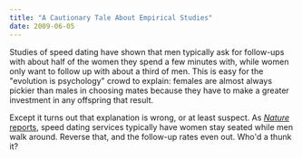 ```yaml
---
title: "A Cautionary Tale About Empirical Studies"
date: 2009-06-05
---
```

Studies of speed dating have shown that men typically ask for follow-ups with about half of the women they spend a few minutes with, while women only want to follow up with about a third of men.  This is easy for the "evolution is psychology" crowd to explain: females are almost always pickier than males in choosing mates because they have to make a greater investment in any offspring that result.

Except it turns out that explanation is wrong, or at least suspect. As <a href="http://www.nature.com/news/2009/090602/full/news.2009.537.html"><em>Nature</em> reports</a>, speed dating services typically have women stay seated while men walk around. Reverse that, and the follow-up rates even out.  Who'd a thunk it?
